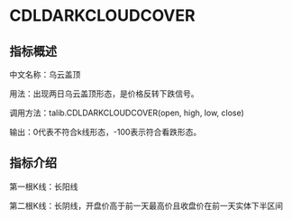 # CDLDARKCLOUDCOVER

## 指标概述
中文名称：乌云盖顶

用法：出现两日乌云盖顶形态，是价格反转下跌信号。

调用方法：talib.CDLDARKCLOUDCOVER(open, high, low, close)

输出：0代表不符合k线形态，-100表示符合看跌形态。

## 指标介绍
第一根K线：长阳线

第二根K线：长阴线，开盘价高于前一天最高价且收盘价在前一天实体下半区间
